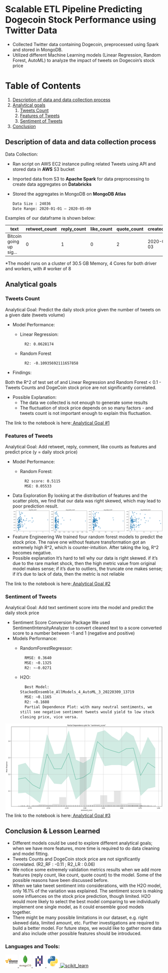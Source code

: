 # Scalable ETL Pipeline Predicting Dogecoin Stock Performance using Twitter Data

- Collected Twitter data containing Dogecoin, preprocessed using Spark and stored in MongoDB. 
- Utilized different Machine Learning models (Linear Regression, Random Forest, AutoML) to analyze the impact of tweets on Dogecoin’s stock price  
# Table of Contents
1. [Description of data and data collection process](#description-of-data-and-data-collection-process)
2. [Analytical goals](#analytical-goals)
    1. [Tweets Count](#tweets-count)
    2. [Features of Tweets](#features-of-tweets)
    3. [Sentiment of Tweets](#sentiment-of-tweets)
3. [Conclusion](#conclusion)


## Description of data and data collection process
Data Collection: 
- Ran script on AWS EC2 instance pulling related Tweets using API and stored data in __AWS__ S3 bucket
- Imported data from S3 to __Apache Spark__ for data preprocessing to create data aggregates on __Databricks__
- Stored the aggregates in MongoDB on __MongoDB Atlas__

      Data Size : 24036
      Date Range: 2020-01-01 – 2020-05-09
Examples of our dataframe is shown below:

| text  | retweet_count | reply_count  | like_count | quote_count  | created_date |
| ------------- | ------------- | ------------- | ------------- | ------------- | ------------- |
| Bitcoin going up sig...  | 0 | 1 | 0 | 2 | 2020-02-03 |
     

*The model runs on a cluster of 30.5 GB Memory, 4 Cores for both driver and workers, with # worker of 8

## Analytical goals
### Tweets Count
Analytical Goal: Predict the daily stock price given the number of tweets on a given date (tweets volume)
- Model Performance: 
    - Linear Regression:

            R2: 0.0628174
    - Random Forest

            R2: -0.10935692111657858

- Findings:

Both the R^2 of test set of and Linear Regression and Random Forest < 0.1 - Tweets Counts and DogeCoin stock price are not significantly correlated.
- Possible Explanation:
    - The data we collected is not enough to generate some results
    - The fluctuation of stock price depends on so many factors - and tweets count is not important enough to explain this fluctuation.


The link to the notebook is here:[ Analytical Goal #1](https://github.com/TinaLiu46/Predicting-Dogecoin-Stock-Performance-using-Twitter-Data/blob/main/Notebooks/Analytical%20Goal%20%231.ipynb)

### Features of Tweets
Analytical Goal: Add retweet, reply, comment, like counts as features and predict price (y = daily stock price)
- Model Performance:
    - Random Forest:
        
            R2 score: 0.5115
            MSE: 0.05533
- Data Exploration
By looking at the distribution of features and the scatter plots, we find that our data was right skewed, which may lead to poor prediction result.
![Goal2](https://github.com/TinaLiu46/Predicting-Dogecoin-Stock-Performance-using-Twitter-Data/blob/main/Images/Goal2.png?raw=true "Title")
- Feature Engineering
We trained four random forest models to predict the stock price. The naive one without feature transformation got an extremely high R^2, which is counter-intuition. After taking the log, R^2 becomes negative.
- Possible explanation
It’s hard to tell why our data is right skewed. if it’s due to the rare market shock, then the high metric value from original model makes sense; if it’s due to outliers, the truncate one makes sense; if it’s due to lack of data, then the metric is not reliable

The link to the notebook is here:[ Analytical Goal #2](https://github.com/TinaLiu46/Predicting-Dogecoin-Stock-Performance-using-Twitter-Data/blob/main/Notebooks/Analytical%20Goal%20%232.ipynb)

### Sentiment of Tweets
Analytical Goal: Add text sentiment score into the model and predict the daily stock price
- Sentiment Score Conversion Package
We used SentimentIntensityAnalyzer to convert cleaned text to a score converted score to a number between -1 and 1 (negative and positive)
- Models Performance:
    - RandomForestRegressor:

            RMSE: 0.3640
            MSE: ~0.1325
            R2: ~-0.0271
    - H2O:
    
            Best Model: StackedEnsemble_AllModels_4_AutoML_3_20220309_13719
            MSE: ~0.1165
            R2: ~0.1608
            Partial Dependence Plot: with many neutral sentiments, we still see negative sentiment tweets would yield to low stock closing price, vice versa.
![Goal2](https://github.com/TinaLiu46/Predicting-Dogecoin-Stock-Performance-using-Twitter-Data/blob/main/Images/goal3.png?raw=true "Title")
The link to the notebook is here:[ Analytical Goal #3](https://github.com/TinaLiu46/Predicting-Dogecoin-Stock-Performance-using-Twitter-Data/blob/main/Notebooks/Analytical%20Goal%20%233.ipynb)

## Conclusion & Lesson Learned
- Different models could be used to explore different analytical goals; when we have more features, more time is required to do data cleaning and model fitting.
- Tweets Counts and DogeCoin stock price are not significantly correlated. (R2_RF : -0.11 ; R2_LR : 0.06)
- We notice some extremely validation metrics results when we add more features (reply count, like count,
quote count) to the model. Some of the possible reasons have been discussed before.
- When we take tweet sentiment into considerations, with the H2O model, only 16.1% of the variation was
explained. The sentiment score is making some influences on the stock price prediction, though limited. H2O would more likely to select the best model comparing to we individually implement one single model, as it could ensemble good models together.
- There might be many possible limitations in our dataset, e.g. right skewed data, limited amount, etc. Further investigations are required to build a better model. For future steps, we would like to gather more data and also include other possible features should be introduced.


<h3 align="left">Languages and Tools:</h3>
<p align="left"> <a href="https://aws.amazon.com" target="_blank" rel="noreferrer"> <img src="https://raw.githubusercontent.com/devicons/devicon/master/icons/amazonwebservices/amazonwebservices-original-wordmark.svg" alt="aws" width="40" height="40"/> </a> <a href="https://www.mongodb.com/" target="_blank" rel="noreferrer"> <img src="https://raw.githubusercontent.com/devicons/devicon/master/icons/mongodb/mongodb-original-wordmark.svg" alt="mongodb" width="40" height="40"/> </a> <a href="https://pandas.pydata.org/" target="_blank" rel="noreferrer"> <img src="https://raw.githubusercontent.com/devicons/devicon/2ae2a900d2f041da66e950e4d48052658d850630/icons/pandas/pandas-original.svg" alt="pandas" width="40" height="40"/> </a> <a href="https://www.python.org" target="_blank" rel="noreferrer"> <img src="https://raw.githubusercontent.com/devicons/devicon/master/icons/python/python-original.svg" alt="python" width="40" height="40"/> </a> <a href="https://scikit-learn.org/" target="_blank" rel="noreferrer"> <img src="https://upload.wikimedia.org/wikipedia/commons/0/05/Scikit_learn_logo_small.svg" alt="scikit_learn" width="40" height="40"/> </a> </p>
